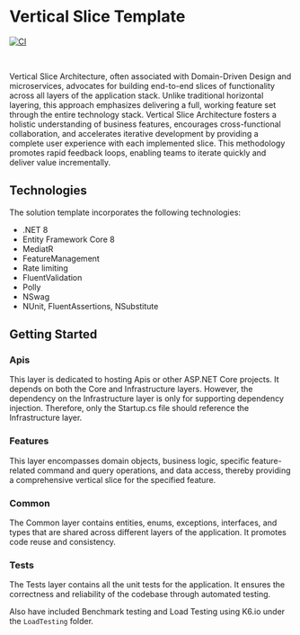 # Vertical Slice Template
 
[![CI](https://github.com/entelect-incubator/.NET-CleanArchitecture/actions/workflows/dotnet.yml/badge.svg)](https://github.com/entelect-incubator/.NET-CleanArchitecture/actions/workflows/dotnet.yml)

<br/>

Vertical Slice Architecture, often associated with Domain-Driven Design and microservices, advocates for building end-to-end slices of functionality across all layers of the application stack. Unlike traditional horizontal layering, this approach emphasizes delivering a full, working feature set through the entire technology stack. Vertical Slice Architecture fosters a holistic understanding of business features, encourages cross-functional collaboration, and accelerates iterative development by providing a complete user experience with each implemented slice. This methodology promotes rapid feedback loops, enabling teams to iterate quickly and deliver value incrementally.

## Technologies

The solution template incorporates the following technologies:

- .NET 8
- Entity Framework Core 8
- MediatR
- FeatureManagement
- Rate limiting
- FluentValidation
- Polly
- NSwag
- NUnit, FluentAssertions, NSubstitute

## Getting Started

### **Apis**

This layer is dedicated to hosting Apis or other ASP.NET Core projects. It depends on both the Core and Infrastructure layers. However, the dependency on the Infrastructure layer is only for supporting dependency injection. Therefore, only the Startup.cs file should reference the Infrastructure layer.

### **Features**

This layer encompasses domain objects, business logic, specific feature-related command and query operations, and data access, thereby providing a comprehensive vertical slice for the specified feature.

### **Common**

The Common layer contains entities, enums, exceptions, interfaces, and types that are shared across different layers of the application. It promotes code reuse and consistency.

### **Tests**

The Tests layer contains all the unit tests for the application. It ensures the correctness and reliability of the codebase through automated testing.

Also have included Benchmark testing and Load Testing using K6.io under the `LoadTesting` folder.
